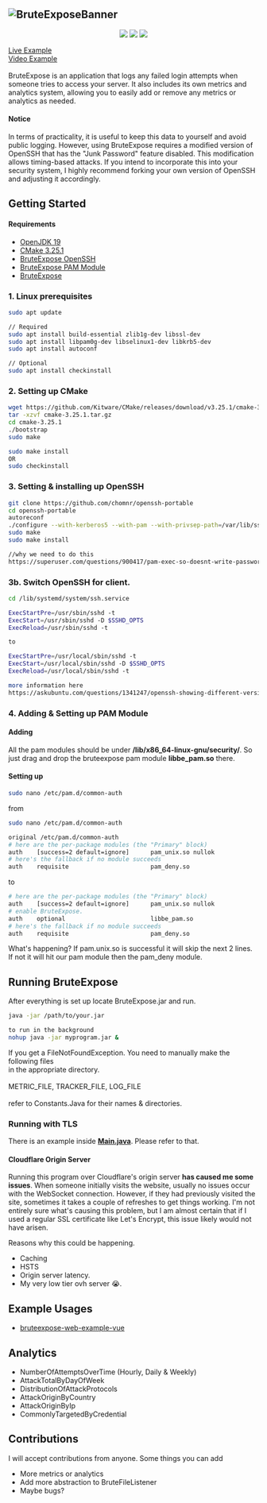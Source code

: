 ![BruteExposeBanner](https://d3qe1qo9ekumsv.cloudfront.net/qha1%2Fpreview%2F52128350%2Fmain_full.png?response-content-disposition=inline%3Bfilename%3D%22main_full.png%22%3B&response-content-type=image%2Fpng&Expires=1688358675&Signature=bX8R6fGT3J9DKBkjAAxBsac9dzWEpff9fQnAgFSpM58p7aAstm6tTFYt6Y65TdHV5B9jqvrjqKcnZKlFo-J08-cceUBy5OkCgOXb5jFlF5zuG4yuJnsWkaaP9YfFYJLUtyrB7FcnmEQLl~EBw2gKN6vOh9LeulEujYxeWPmUZ7MOMMyZ0HON5v1KY~vNU37EOJNrmTydHOmRtfymUR9YVGR6FG1VxHts6aw4ns4GbsXXX1pi8m~WIe4aYlHdcQ8udSf94cPbGE1-cGY75pkeHhGPaZYZa9OfhCh5vLCUa9Fg~4D9DSlS49bfayUIED~ITrvPOHzdgEuzs42MT-MhCw__&Key-Pair-Id=APKAJT5WQLLEOADKLHBQ)
----------------------------------------------------------------

<p align="center">
  <a href="https://app.codacy.com/gh/chomnr/BruteExpose/dashboard?utm_source=gh&utm_medium=referral&utm_content=&utm_campaign=Badge_grade"><img src="https://app.codacy.com/project/badge/Grade/b001e23d455d426db21447967c69064a"/></a>
  <img src="https://img.shields.io/github/commit-activity/m/chomnr/bruteexpose?color=red"/>
  <img src="https://img.shields.io/github/repo-size/chomnr/bruteexpose"/>
</p>

[Live Example](https://projects.zeljko.me/bruteexpose/)
<br>
[Video Example](https://www.youtube.com/watch?v=gLkr0gk88xk)
<br>
<br>
BruteExpose is an application that logs any failed login attempts when someone tries to access your server. It also includes its own metrics and analytics system, allowing you to easily add or remove any metrics or analytics as needed.

#### Notice
In terms of practicality, it is useful to keep this data to yourself and avoid public logging. However, using BruteExpose requires a modified version of OpenSSH that has the "Junk Password" feature disabled. This modification allows timing-based attacks. If you intend to incorporate this into your security system, I highly recommend forking your own version of OpenSSH and adjusting it accordingly.

## Getting Started
#### Requirements
* [OpenJDK 19](https://github.com/corretto/corretto-19/releases)
* [CMake 3.25.1](https://github.com/Kitware/CMake/releases/download/v3.25.1/cmake-3.25.1.tar.gz)
* [BruteExpose OpenSSH](https://github.com/chomnr/openssh-portable.git)
* [BruteExpose PAM Module](https://github.com/chomnr/be-pam)
* [BruteExpose](https://github.com/chomnr/BruteExpose/releases)

### 1. Linux prerequisites
```bash
sudo apt update

// Required
sudo apt install build-essential zlib1g-dev libssl-dev
sudo apt install libpam0g-dev libselinux1-dev libkrb5-dev
sudo apt install autoconf

// Optional
sudo apt install checkinstall
```

### 2. Setting up CMake
```bash
wget https://github.com/Kitware/CMake/releases/download/v3.25.1/cmake-3.25.1.tar.gz
tar -xzvf cmake-3.25.1.tar.gz
cd cmake-3.25.1
./bootstrap
sudo make

sudo make install
OR
sudo checkinstall 
```

### 3. Setting & installing up OpenSSH
```bash
git clone https://github.com/chomnr/openssh-portable
cd openssh-portable
autoreconf
./configure --with-kerberos5 --with-pam --with-privsep-path=/var/lib/sshd/ --sysconfdir=/etc/ssh
sudo make
sudo make install

//why we need to do this
https://superuser.com/questions/900417/pam-exec-so-doesnt-write-password-to-script-when-expose-authtok-is-enabled
```

### 3b. Switch OpenSSH for client.
```bash
cd /lib/systemd/system/ssh.service

ExecStartPre=/usr/sbin/sshd -t
ExecStart=/usr/sbin/sshd -D $SSHD_OPTS
ExecReload=/usr/sbin/sshd -t

to

ExecStartPre=/usr/local/sbin/sshd -t
ExecStart=/usr/local/sbin/sshd -D $SSHD_OPTS
ExecReload=/usr/local/sbin/sshd -t

more information here
https://askubuntu.com/questions/1341247/openssh-showing-different-version-from-installed-version-on-remote-connection
```

### 4. Adding & Setting up PAM Module

#### Adding
All the pam modules should be under <b>/lib/x86_64-linux-gnu/security/</b>.
So just drag and drop the bruteexpose pam module <b>libbe_pam.so</b> there.
#### Setting up
```bash
sudo nano /etc/pam.d/common-auth
```
 from
```bash
sudo nano /etc/pam.d/common-auth

original /etc/pam.d/common-auth
# here are the per-package modules (the "Primary" block)
auth    [success=2 default=ignore]      pam_unix.so nullok
# here's the fallback if no module succeeds
auth    requisite                       pam_deny.so
```
 to
```bash
# here are the per-package modules (the "Primary" block)
auth    [success=2 default=ignore]      pam_unix.so nullok
# enable BruteExpose.
auth    optional                        libbe_pam.so
# here's the fallback if no module succeeds
auth    requisite                       pam_deny.so
```

What's happening? If pam.unix.so is successful it will skip the next 2 lines. If not
it will hit our pam module then the pam_deny module.

## Running BruteExpose
After everything is set up locate BruteExpose.jar and run.
```bash
java -jar /path/to/your.jar

to run in the background
nohup java -jar myprogram.jar &
```
If you get a FileNotFoundException. You need to manually make the following files <br>
in the appropriate directory.<br><br>
METRIC_FILE,
TRACKER_FILE,
LOG_FILE
<br><br>
refer to Constants.Java for their names & directories.
### Running with TLS 
There is an example inside <b>[Main.java](https://github.com/chomnr/BruteExpose/blob/master/src/main/java/Main.java)</b>. Please refer to that.
#### Cloudflare Origin Server
Running this program over Cloudflare's origin server <b>has caused me some issues</b>. 
When someone initially visits the website, usually no issues occur with the WebSocket connection. However, if they had previously visited the site, sometimes it takes a couple of refreshes to get things working. I'm not entirely sure what's causing this problem, but I am almost certain that if I used a regular SSL certificate like Let's Encrypt, this issue likely would not have arisen.

Reasons why this could be happening.
* Caching
* HSTS
* Origin server latency.
* My very low tier ovh server 😭. 

## Example Usages
* [bruteexpose-web-example-vue](https://github.com/chomnr/bruteexpose-web-example-vue)

## Analytics
* NumberOfAttemptsOverTime (Hourly, Daily & Weekly)
* AttackTotalByDayOfWeek
* DistributionOfAttackProtocols
* AttackOriginByCountry
* AttackOriginByIp
* CommonlyTargetedByCredential

## Contributions
I will accept contributions from anyone. Some things you can add
* More metrics or analytics
* Add more abstraction to BruteFileListener
* Maybe bugs?
